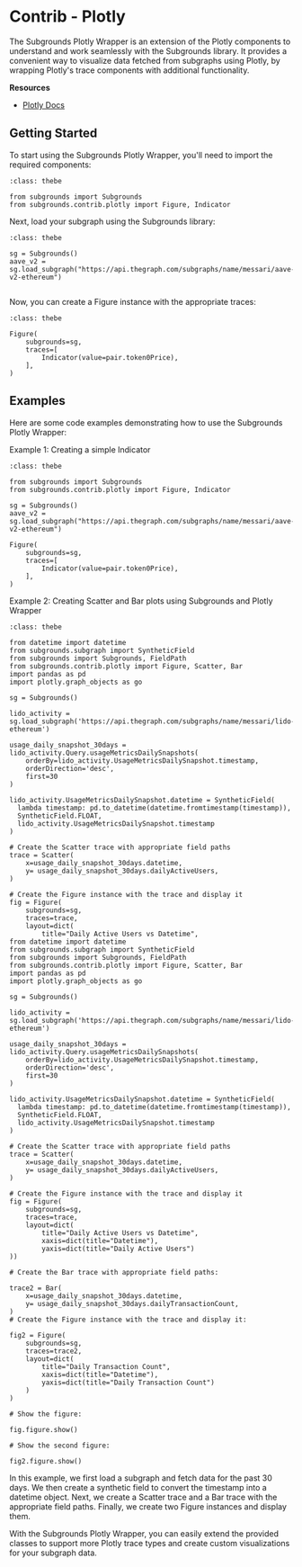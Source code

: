# Contrib - Plotly

The Subgrounds Plotly Wrapper is an extension of the Plotly components to understand and work seamlessly with the Subgrounds library. It provides a convenient way to visualize data fetched from subgraphs using Plotly, by wrapping Plotly's trace components with additional functionality.

**Resources**
- [Plotly Docs](https://plotly.com/python/)

## Getting Started

To start using the Subgrounds Plotly Wrapper, you'll need to import the required components:

```{code-block} python
:class: thebe

from subgrounds import Subgrounds
from subgrounds.contrib.plotly import Figure, Indicator

```
Next, load your subgraph using the Subgrounds library:

```{code-block} python
:class: thebe

sg = Subgrounds()
aave_v2 = sg.load_subgraph("https://api.thegraph.com/subgraphs/name/messari/aave-v2-ethereum")


```
Now, you can create a Figure instance with the appropriate traces:

```{code-block} python
:class: thebe

Figure(
    subgrounds=sg,
    traces=[
        Indicator(value=pair.token0Price),
    ],
)

```
## Examples

Here are some code examples demonstrating how to use the Subgrounds Plotly Wrapper:

Example 1: Creating a simple Indicator

```{code-block} python
:class: thebe

from subgrounds import Subgrounds
from subgrounds.contrib.plotly import Figure, Indicator

sg = Subgrounds()
aave_v2 = sg.load_subgraph("https://api.thegraph.com/subgraphs/name/messari/aave-v2-ethereum")

Figure(
    subgrounds=sg,
    traces=[
        Indicator(value=pair.token0Price),
    ],
)
```
Example 2: Creating Scatter and Bar plots using Subgrounds and Plotly Wrapper

```{code-block} python
:class: thebe

from datetime import datetime
from subgrounds.subgraph import SyntheticField
from subgrounds import Subgrounds, FieldPath
from subgrounds.contrib.plotly import Figure, Scatter, Bar
import pandas as pd
import plotly.graph_objects as go

sg = Subgrounds()

lido_activity = sg.load_subgraph('https://api.thegraph.com/subgraphs/name/messari/lido-ethereum')

usage_daily_snapshot_30days = lido_activity.Query.usageMetricsDailySnapshots(
    orderBy=lido_activity.UsageMetricsDailySnapshot.timestamp,
    orderDirection='desc',
    first=30
)

lido_activity.UsageMetricsDailySnapshot.datetime = SyntheticField(
  lambda timestamp: pd.to_datetime(datetime.fromtimestamp(timestamp)),
  SyntheticField.FLOAT,
  lido_activity.UsageMetricsDailySnapshot.timestamp
)

# Create the Scatter trace with appropriate field paths
trace = Scatter(
    x=usage_daily_snapshot_30days.datetime,
    y= usage_daily_snapshot_30days.dailyActiveUsers,
)

# Create the Figure instance with the trace and display it
fig = Figure(
    subgrounds=sg,
    traces=trace,
    layout=dict(
        title="Daily Active Users vs Datetime",
from datetime import datetime
from subgrounds.subgraph import SyntheticField
from subgrounds import Subgrounds, FieldPath
from subgrounds.contrib.plotly import Figure, Scatter, Bar
import pandas as pd
import plotly.graph_objects as go

sg = Subgrounds()

lido_activity = sg.load_subgraph('https://api.thegraph.com/subgraphs/name/messari/lido-ethereum')

usage_daily_snapshot_30days = lido_activity.Query.usageMetricsDailySnapshots(
    orderBy=lido_activity.UsageMetricsDailySnapshot.timestamp,
    orderDirection='desc',
    first=30
)

lido_activity.UsageMetricsDailySnapshot.datetime = SyntheticField(
  lambda timestamp: pd.to_datetime(datetime.fromtimestamp(timestamp)),
  SyntheticField.FLOAT,
  lido_activity.UsageMetricsDailySnapshot.timestamp
)

# Create the Scatter trace with appropriate field paths
trace = Scatter(
    x=usage_daily_snapshot_30days.datetime,
    y= usage_daily_snapshot_30days.dailyActiveUsers,
)

# Create the Figure instance with the trace and display it
fig = Figure(
    subgrounds=sg,
    traces=trace,
    layout=dict(
        title="Daily Active Users vs Datetime",
        xaxis=dict(title="Datetime"),
        yaxis=dict(title="Daily Active Users")
))

# Create the Bar trace with appropriate field paths:

trace2 = Bar(
    x=usage_daily_snapshot_30days.datetime,
    y= usage_daily_snapshot_30days.dailyTransactionCount,
)
# Create the Figure instance with the trace and display it:

fig2 = Figure(
    subgrounds=sg,
    traces=trace2,
    layout=dict(
        title="Daily Transaction Count",
        xaxis=dict(title="Datetime"),
        yaxis=dict(title="Daily Transaction Count")
    )
)

# Show the figure:

fig.figure.show()

# Show the second figure:

fig2.figure.show()

```

In this example, we first load a subgraph and fetch data for the past 30 days. We then create a synthetic field to convert the timestamp into a datetime object. Next, we create a Scatter trace and a Bar trace with the appropriate field paths. Finally, we create two Figure instances and display them.

With the Subgrounds Plotly Wrapper, you can easily extend the provided classes to support more Plotly trace types and create custom visualizations for your subgraph data.